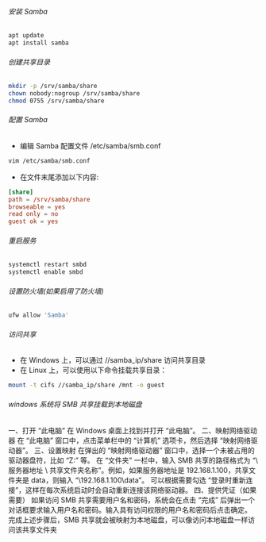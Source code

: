 ###### 安装 Samba
```bash
apt update
apt install samba
```
###### 创建共享目录
```bash
mkdir -p /srv/samba/share
chown nobody:nogroup /srv/samba/share
chmod 0755 /srv/samba/share
```
###### 配置 Samba
- 编辑 Samba 配置文件 /etc/samba/smb.conf
```bash
vim /etc/samba/smb.conf
```
- 在文件末尾添加以下内容:
```conf
[share]
path = /srv/samba/share
browseable = yes
read only = no
guest ok = yes
```
###### 重启服务
```bash
systemctl restart smbd
systemctl enable smbd
```
###### 设置防火墙(如果启用了防火墙)
```bash
ufw allow 'Samba'
```
###### 访问共享
- 在  Windows 上，可以通过  //samba_ip/share  访问共享目录
- 在 Linux 上，可以使用以下命令挂载共享目录：
```bash
mount -t cifs //samba_ip/share /mnt -o guest
```


###### windows 系统将 SMB 共享挂载到本地磁盘
一、打开 “此电脑”
在 Windows 桌面上找到并打开 “此电脑”。
二、映射网络驱动器
在 “此电脑” 窗口中，点击菜单栏中的 “计算机” 选项卡，然后选择 “映射网络驱动器”。
三、设置映射
在弹出的 “映射网络驱动器” 窗口中，选择一个未被占用的驱动器盘符，比如 “Z:” 等。
在 “文件夹” 一栏中，输入 SMB 共享的路径格式为 “\ 服务器地址 \ 共享文件夹名称”。例如，如果服务器地址是 192.168.1.100，共享文件夹是 data，则输入 “\192.168.1.100\data”。
可以根据需要勾选 “登录时重新连接”，这样在每次系统启动时会自动重新连接该网络驱动器。
四、提供凭证（如果需要）
如果访问 SMB 共享需要用户名和密码，系统会在点击 “完成” 后弹出一个对话框要求输入用户名和密码。输入具有访问权限的用户名和密码后点击确定。
完成上述步骤后，SMB 共享就会被映射为本地磁盘，可以像访问本地磁盘一样访问该共享文件夹